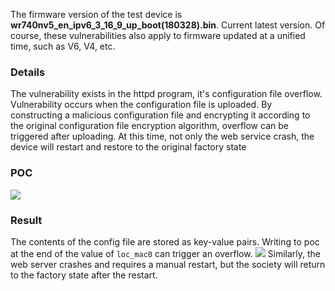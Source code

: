 The firmware version of the test device is **wr740nv5_en_ipv6_3_16_9_up_boot(180328).bin**. Current latest version. Of course, these vulnerabilities also apply to firmware updated at a unified time, such as V6, V4, etc.
### Details
The vulnerability exists in the httpd program, it's configuration file overflow.
Vulnerability occurs when the configuration file is uploaded. By constructing a malicious configuration file and encrypting it according to the original configuration file encryption algorithm, overflow can be triggered after uploading. At this time, not only the web service crash, the device will restart and restore to the original factory state
### POC
![](https://github.com/E4ck/Vu1nerability/blob/master/TP-Link/picture/image-20200325160810790.png)
### Result
The contents of the config file are stored as key-value pairs. Writing to poc at the end of the value of `loc_mac0` can trigger an overflow.
![](https://github.com/E4ck/Vu1nerability/blob/master/TP-Link/picture/config_overflow-1585122652758.JPG)
Similarly, the web server crashes and requires a manual restart, but the society will return to the factory state after the restart.
